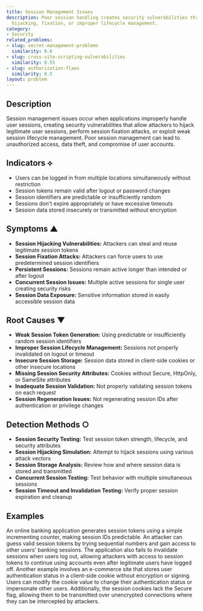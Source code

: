 ```yaml
---
title: Session Management Issues
description: Poor session handling creates security vulnerabilities through session
  hijacking, fixation, or improper lifecycle management.
category:
- Security
related_problems:
- slug: secret-management-problems
  similarity: 0.6
- slug: cross-site-scripting-vulnerabilities
  similarity: 0.55
- slug: authorization-flaws
  similarity: 0.5
layout: problem
---
```


## Description

Session management issues occur when applications improperly handle user sessions, creating security vulnerabilities that allow attackers to hijack legitimate user sessions, perform session fixation attacks, or exploit weak session lifecycle management. Poor session management can lead to unauthorized access, data theft, and compromise of user accounts.

## Indicators ⟡

- Users can be logged in from multiple locations simultaneously without restriction
- Session tokens remain valid after logout or password changes
- Session identifiers are predictable or insufficiently random
- Sessions don't expire appropriately or have excessive timeouts
- Session data stored insecurely or transmitted without encryption

## Symptoms ▲

- **Session Hijacking Vulnerabilities:** Attackers can steal and reuse legitimate session tokens
- **Session Fixation Attacks:** Attackers can force users to use predetermined session identifiers
- **Persistent Sessions:** Sessions remain active longer than intended or after logout
- **Concurrent Session Issues:** Multiple active sessions for single user creating security risks
- **Session Data Exposure:** Sensitive information stored in easily accessible session data

## Root Causes ▼

- **Weak Session Token Generation:** Using predictable or insufficiently random session identifiers
- **Improper Session Lifecycle Management:** Sessions not properly invalidated on logout or timeout
- **Insecure Session Storage:** Session data stored in client-side cookies or other insecure locations
- **Missing Session Security Attributes:** Cookies without Secure, HttpOnly, or SameSite attributes
- **Inadequate Session Validation:** Not properly validating session tokens on each request
- **Session Regeneration Issues:** Not regenerating session IDs after authentication or privilege changes

## Detection Methods ○

- **Session Security Testing:** Test session token strength, lifecycle, and security attributes
- **Session Hijacking Simulation:** Attempt to hijack sessions using various attack vectors
- **Session Storage Analysis:** Review how and where session data is stored and transmitted
- **Concurrent Session Testing:** Test behavior with multiple simultaneous sessions
- **Session Timeout and Invalidation Testing:** Verify proper session expiration and cleanup

## Examples

An online banking application generates session tokens using a simple incrementing counter, making session IDs predictable. An attacker can guess valid session tokens by trying sequential numbers and gain access to other users' banking sessions. The application also fails to invalidate sessions when users log out, allowing attackers with access to session tokens to continue using accounts even after legitimate users have logged off. Another example involves an e-commerce site that stores user authentication status in a client-side cookie without encryption or signing. Users can modify the cookie value to change their authentication status or impersonate other users. Additionally, the session cookies lack the Secure flag, allowing them to be transmitted over unencrypted connections where they can be intercepted by attackers.